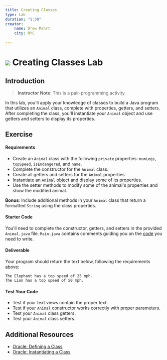```yaml
---
title: Creating Classes
type: Lab
duration: "1:30"
creator:
    name: Drew Mahrt
    city: NYC

---
```


# ![](https://ga-dash.s3.amazonaws.com/production/assets/logo-9f88ae6c9c3871690e33280fcf557f33.png) Creating Classes Lab

## Introduction

> **Instructor Note**: This is a pair-programming activity.

In this lab, you'll apply your knowledge of classes to build a Java program that utilizes an `Animal` class, complete with properties, getters, and setters. After completing the class, you'll instantiate your `Animal` object and use getters and setters to display its properties.

## Exercise

#### Requirements

- Create an `Animal` class with the following `private` properties: `numLegs`, `topSpeed`, `isEndangered`, and `name`.
- Complete the constructor for the `Animal` class.
- Create all getters and setters for the `Animal` properties.
- Instantiate an `Animal` object and display some of its properties.
- Use the setter methods to modify some of the animal's properties and show the modified animal.

**Bonus**: Include additional methods in your `Animal` class that return a formatted `String` using the class properties.

#### Starter Code

You'll need to complete the constructor, getters, and setters in the provided `Animal.java` file. `Main.java` contains comments guiding you on the [code](/Week4/Code/3-Wednesday/Creating-Classes/Starter) you need to write.

#### Deliverable

Your program should return the text below, following the requirements above:

```
The Elephant has a top speed of 25 mph.
The Lion has a top speed of 50 mph.
```

#### Test Your Code

* Test if your text views contain the proper text.
* Test if your `Animal` constructor works correctly with proper parameters.
* Test your `Animal` class getters.
* Test your `Animal` class setters.

## Additional Resources

- [Oracle: Defining a Class](https://docs.oracle.com/javase/tutorial/java/javaOO/classes.html)
- [Oracle: Instantiating a Class](https://docs.oracle.com/javase/tutorial/java/javaOO/objects.html)
